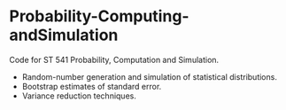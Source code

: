 # Probability-Computing-andSimulation

Code for ST 541 Probability, Computation and Simulation.
- Random-number generation and simulation of statistical distributions.
- Bootstrap estimates of standard error. 
- Variance reduction techniques.
